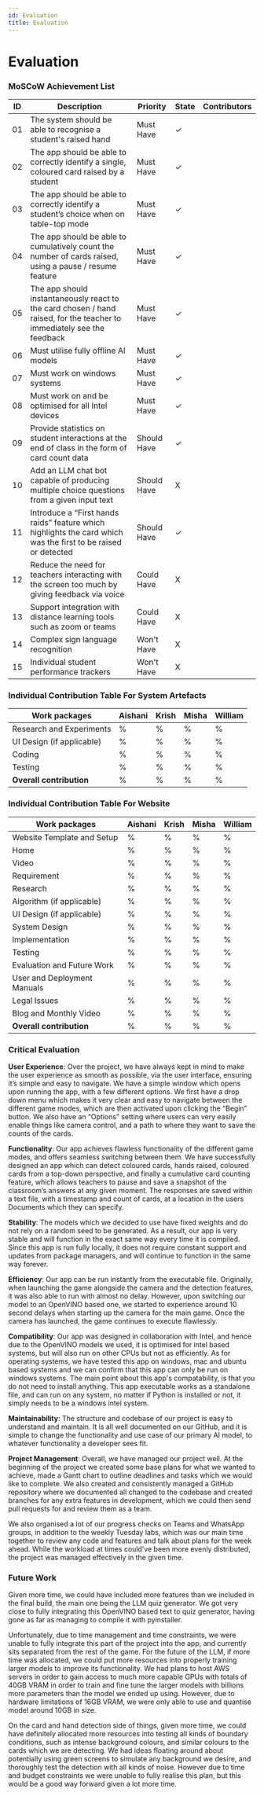 ```yaml
---
id: Evaluation
title: Evaluation
---
```


# Evaluation

### MoSCoW Achievement List

|  ID  |     Description     |  Priority  | State | Contributors |
|------|---------------------|------------|-------|--------------|
|  01  |The system should be able to recognise a student's raised hand |     Must Have|✓|              |   
|  02  |The app should be able to correctly identify a single, coloured card raised by a student|Must Have|✓||
|  03  |The app should be able to correctly identify a student’s choice when on table-top mode|Must Have|✓||
|  04  |The app should be able to cumulatively count the number of cards raised, using a pause / resume feature|Must Have|✓||
|  05  |The app should instantaneously react to the card chosen / hand raised, for the teacher to immediately see the feedback|Must Have|✓||
|  06  |Must utilise fully offline AI models|Must Have|✓||
|  07  |Must work on windows systems|Must Have|✓||
|  08  |Must work on and be optimised for all Intel devices|Must Have|✓||
|  09  |Provide statistics on student interactions at the end of class in the form of card count data|Should Have|✓||
|  10  |Add an LLM chat bot capable of producing multiple choice questions from a given input text|Should Have|X||
|  11  |Introduce a “First hands raids” feature which highlights the card which was the first to be raised or detected|Should Have|✓||
|  12  |Reduce the need for teachers interacting with the screen too much by giving feedback via voice|Could Have|X||
|  13  |Support integration with distance learning tools such as zoom or teams|Could Have|X||
|  14  |Complex sign language recognition|Won't Have|X||
|  15  |Individual student performance trackers|Won't Have|X||



### Individual Contribution Table For System Artefacts

| Work packages              | Aishani | Krish | Misha | William |
|---------------------------|------|-----|-----|---------|
| Research and Experiments  | %  | % | % | %     |
| UI Design (if applicable) | %  | % | % | %      |
| Coding                    | %  | % | % | %     |
| Testing                   | %  | %  | % | %    |
| **Overall contribution**  | %  | % | % | % |

### Individual Contribution Table For Website
| Work packages                | Aishani | Krish | Misha | William |
|-----------------------------|------|-----|-----|---------|
| Website Template and Setup  | %   | % | % |    %     |
| Home                        | %  | % | % |    %   |
| Video                       | %  | % | % |    %     |
| Requirement                 | %  | % | % |    %     |
| Research                    | %  | %  | % |    %     |
| Algorithm (if applicable)   | %  | % | % |    %     |
| UI Design (if applicable)   | %  | %  | % |   %      |
| System Design               | %  | %  | % |    %     |
| Implementation              | %  | % | % |    %     |
| Testing                     | %   | %  | %|   %      |
| Evaluation and Future Work  | %  | % | % |     %    |
| User and Deployment Manuals | %  | %  | % |    %     |
| Legal Issues                | % | %  | %  |    %     |
| Blog and Monthly Video      | %  | % | % |    %     |
| **Overall contribution**    | %  | % | % | % |

### Critical Evaluation

**User Experience**: Over the project, we have always kept in mind to make the user experience as smooth as possible, via the user interface, ensuring it’s simple and easy to navigate. We have a simple window which opens upon running the app, with a few different options. We first have a drop down menu which makes it very clear and easy to navigate between the different game modes, which are then activated upon clicking the “Begin” button. We also have an “Options” setting where users can very easily enable things like camera control, and a path to where they want to save the counts of the cards. 

**Functionality**: Our app achieves flawless functionality of the different game modes, and offers seamless switching between them. We have successfully designed an app which can detect coloured cards, hands raised, coloured cards from a top-down perspective, and finally a cumulative card counting feature, which allows teachers to pause and save a snapshot of the classroom’s answers at any given moment. The responses are saved within a text file, with a timestamp and count of cards, at a location in the users Documents which they can specify.

**Stability**: The models which we decided to use have fixed weights and do not rely on a random seed to be generated. As a result, our app is very stable and will function in the exact same way every time it is compiled. Since this app is run fully locally, it does not require constant support and updates from package managers, and will continue to function in the same way forever. 

**Efficiency**: Our app can be run instantly from the executable file. Originally, when launching the game alongside the camera and the detection features, it was also able to run with almost no delay. However, upon switching our model to an OpenVINO based one, we started to experience around 10 second delays when starting up the camera for the main game. Once the camera has launched, the game continues to execute flawlessly.

**Compatibility**: Our app was designed in collaboration with Intel, and hence due to the OpenVINO models we used, it is optimised for intel based systems, but will also run on other CPUs but not as efficiently. As for operating systems, we have tested this app on windows, mac and ubuntu based systems and we can confirm that this app can only be run on windows systems. The main point about this app's compatability, is that you do not need to install anything. This app executable works as a standalone file, and can run on any system, no matter if Python is installed or not, it simply needs to be a windows intel system.

**Maintainability**: The structure and codebase of our project is easy to understand and maintain. It is all well documented on our GitHub, and it is simple to change the functionality and use case of our primary AI model, to whatever functionality a developer sees fit. 

**Project Management**: Overall, we have managed our project well. At the beginning of the project we created some base plans for what we wanted to achieve, made a Gantt chart to outline deadlines and tasks which we would like to complete. We also created and consistently managed a GitHub repository where we documented all changed to the codebase and created branches for any extra features in development, which we could then send pull requests for and review them as a team. 

We also organised a lot of our progress checks on Teams and WhatsApp groups, in addition to the weekly Tuesday labs, which was our main time together to review any code and features and talk about plans for the week ahead. While the workload at times could’ve been more evenly distributed, the project was managed effectively in the given time.

### Future Work

Given more time, we could have included more features than we included in the final build, the main one being the LLM quiz generator. We got very close to fully integrating this OpenVINO based text to quiz generator, having gone as far as managing to compile it with pyinstaller. 

Unfortunately, due to time management and time constraints, we were unable to fully integrate this part of the project into the app, and currently sits separated from the rest of the game. For the future of the LLM, if more time was allocated, we could put more resources into properly training larger models to improve its functionality. We had plans to host AWS servers in order to gain access to much more capable GPUs with totals of 40GB VRAM in order to train and fine tune the larger models with billions more parameters than the model we ended up using. However, due to hardware limitations of 16GB VRAM, we were only able to use and quantise model around 10GB in size.

On the card and hand detection side of things, given more time, we could have definitely allocated more resources into testing all kinds of boundary conditions, such as intense background colours, and similar colours to the cards which we are detecting. We had ideas floating around about potentially using green screens to simulate any background we desire, and thoroughly test the detection with all kinds of noise. However due to time and budget constraints we were unable to fully realise this plan, but this would be a good way forward given a lot more time. 
